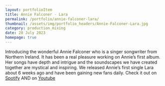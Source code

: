 ```yaml
---
layout: portfolioItem
title: Annie Falconer - Lara
permalink: /portfolio/annie-falconer-lara/
thumbnail: /assets/img/portfolio_headers/Annie-Falconer-Lara.jpg
category: production_mixing
date: 28 July 2023
homepage: true
---
```


Introducing the wonderful Annie Falconer who is a singer songwriter from Northern Ireland. It has been a real pleasure working on Annie’s first album. Her songs have depth and intrigue and the soundscapes we have created together are mystical and inspiring. We released Annie’s first single Lara about 6 weeks ago and have been gaining new fans daily. Check it out on [Spotify](https://open.spotify.com/album/7tqgc4iaTwyf4omGByva8c?si=QDeKCEY7QZGMsx8mgMQyDw) AND on [Youtube](https://youtu.be/ZCWv08JuDoc)
